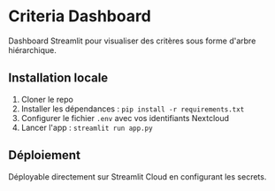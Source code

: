 # Criteria Dashboard

Dashboard Streamlit pour visualiser des critères sous forme d'arbre hiérarchique.

## Installation locale

1. Cloner le repo
2. Installer les dépendances : `pip install -r requirements.txt`
3. Configurer le fichier `.env` avec vos identifiants Nextcloud
4. Lancer l'app : `streamlit run app.py`

## Déploiement

Déployable directement sur Streamlit Cloud en configurant les secrets.
